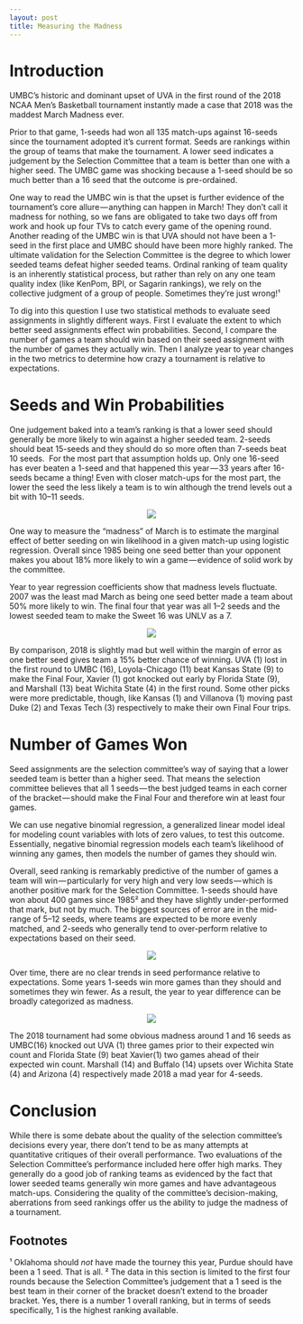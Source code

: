 ```yaml
---
layout: post
title: Measuring the Madness
---
```


# Introduction
UMBC’s historic and dominant upset of UVA in the first round of the 2018 NCAA Men’s Basketball tournament instantly made a case that 2018 was the maddest March Madness ever.

Prior to that game, 1-seeds had won all 135 match-ups against 16-seeds since the tournament adopted it’s current format. Seeds are rankings within the group of teams that make the tournament. A lower seed indicates a judgement by the Selection Committee that a team is better than one with a higher seed. The UMBC game was shocking because a 1-seed should be so much better than a 16 seed that the outcome is pre-ordained. 

One way to read the UMBC win is that the upset is further evidence of the tournament’s core allure — anything can happen in March! They don’t call it madness for nothing, so we fans are obligated to take two days off from work and hook up four TVs to catch every game of the opening round. Another reading of the UMBC win is that UVA should not have been a 1-seed in the first place and UMBC should have been more highly ranked. The ultimate validation for the Selection Committee is the degree to which lower seeded teams defeat higher seeded teams. Ordinal ranking of team quality is an inherently statistical process, but rather than rely on any one team quality index (like KenPom, BPI, or Sagarin rankings), we rely on the collective judgment of a group of people. Sometimes they’re just wrong!¹

To dig into this question I use two statistical methods to evaluate seed assignments in slightly different ways. First I evaluate the extent to which better seed assignments effect win probabilities. Second, I compare the number of games a team should win based on their seed assignment with the number of games they actually win. Then I analyze year to year changes in the two metrics to determine how crazy a tournament is relative to expectations. 

# Seeds and Win Probabilities
One judgement baked into a team’s ranking is that a lower seed should generally be more likely to win against a higher seeded team. 2-seeds should beat 15-seeds and they should do so more often than 7-seeds beat 10 seeds. 
For the most part that assumption holds up. Only one 16-seed has ever beaten a 1-seed and that happened this year — 33 years after 16-seeds became a thing! Even with closer match-ups for the most part, the lower the seed the less likely a team is to win although the trend levels out a bit with 10–11 seeds.

<p align="center">
  <img src="https://joshyazman.github.io/images/measuring-the-madness/image1.png#center"/>
</p>

One way to measure the “madness” of March is to estimate the marginal effect of better seeding on win likelihood in a given match-up using logistic regression. Overall since 1985 being one seed better than your opponent makes you about 18% more likely to win a game — evidence of solid work by the committee.

Year to year regression coefficients show that madness levels fluctuate. 2007 was the least mad March as being one seed better made a team about 50% more likely to win. The final four that year was all 1–2 seeds and the lowest seeded team to make the Sweet 16 was UNLV as a 7.

<p align="center">
  <img src="https://joshyazman.github.io/images/measuring-the-madness/image2.png#center"/>
</p>

By comparison, 2018 is slightly mad but well within the margin of error as one better seed gives team a 15% better chance of winning. UVA (1) lost in the first round to UMBC (16), Loyola-Chicago (11) beat Kansas State (9) to make the Final Four, Xavier (1) got knocked out early by Florida State (9), and Marshall (13) beat Wichita State (4) in the first round. Some other picks were more predictable, though, like Kansas (1) and Villanova (1) moving past Duke (2) and Texas Tech (3) respectively to make their own Final Four trips.

# Number of Games Won

Seed assignments are the selection committee’s way of saying that a lower seeded team is better than a higher seed. That means the selection committee believes that all 1 seeds — the best judged teams in each corner of the bracket — should make the Final Four and therefore win at least four games.

We can use negative binomial regression, a generalized linear model ideal for modeling count variables with lots of zero values, to test this outcome. Essentially, negative binomial regression models each team’s likelihood of winning any games, then models the number of games they should win.

Overall, seed ranking is remarkably predictive of the number of games a team will win — particularly for very high and very low seeds — which is another positive mark for the Selection Committee. 1-seeds should have won about 400 games since 1985² and they have slightly under-performed that mark, but not by much. The biggest sources of error are in the mid-range of 5–12 seeds, where teams are expected to be more evenly matched, and 2-seeds who generally tend to over-perform relative to expectations based on their seed.

<p align="center">
  <img src="https://joshyazman.github.io/images/measuring-the-madness/image4.png#center"/>
</p>

Over time, there are no clear trends in seed performance relative to expectations. Some years 1-seeds win more games than they should and sometimes they win fewer. As a result, the year to year difference can be broadly categorized as madness.

<p align="center">
  <img src="https://joshyazman.github.io/images/measuring-the-madness/image3.png#center"/>
</p>

The 2018 tournament had some obvious madness around 1 and 16 seeds as UMBC(16) knocked out UVA (1) three games prior to their expected win count and Florida State (9) beat Xavier(1) two games ahead of their expected win count. Marshall (14) and Buffalo (14) upsets over Wichita State (4) and Arizona (4) respectively made 2018 a mad year for 4-seeds.

# Conclusion

While there is some debate about the quality of the selection committee’s decisions every year, there don’t tend to be as many attempts at quantitative critiques of their overall performance. Two evaluations of the Selection Committee’s performance included here offer high marks. They generally do a good job of ranking teams as evidenced by the fact that lower seeded teams generally win more games and have advantageous match-ups. Considering the quality of the committee’s decision-making, aberrations from seed rankings offer us the ability to judge the madness of a tournament. 

## Footnotes
¹ Oklahoma should _not_ have made the tourney this year, Purdue should have been a 1 seed. That is all.
² The data in this section is limited to the first four rounds because the Selection Committee’s judgement that a 1 seed is the best team in their corner of the bracket doesn’t extend to the broader bracket. Yes, there is a number 1 overall ranking, but in terms of seeds specifically, 1 is the highest ranking available.
